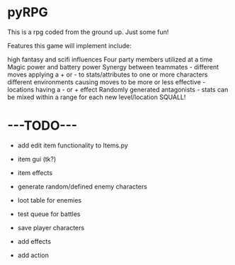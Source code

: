 # pyRPG
This is a rpg coded from the ground up. Just some fun!

Features this game will implement include:

high fantasy and scifi influences
Four party members utilized at a time
Magic power and battery power
Synergy between teammates - different moves applying a + or - to stats/attributes to one or more characters
different environments causing moves to be more or less effective - locations having a - or + effect
Randomly generated antagonists - stats can be mixed within a range for each new level/location
SQUALL!

<Add Raffys Part here>


# ---TODO---
- add edit item functionality to Items.py

- item gui (tk?)
- item effects

- generate random/defined enemy characters
- loot table for enemies

- test queue for battles
- save player characters

- add effects 
- add action 

